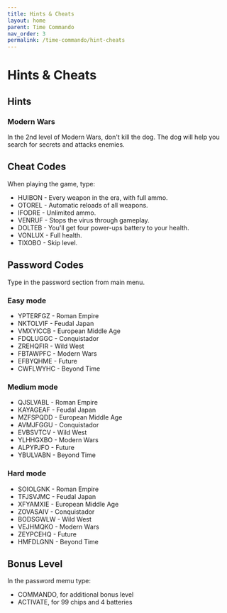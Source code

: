 ```yaml
---
title: Hints & Cheats
layout: home
parent: Time Commando
nav_order: 3
permalink: /time-commando/hint-cheats
---
```


# Hints & Cheats

## Hints

### Modern Wars
In the 2nd level of Modern Wars, don't kill the dog. The dog will help you search for secrets and attacks enemies.


## Cheat Codes

When playing the game, type:

* HUIBON - Every weapon in the era, with full ammo.
* OTOREL - Automatic reloads of all weapons.
* IFODRE - Unlimited ammo.
* VENRUF - Stops the virus through gameplay.
* DOLTEB - You'll get four power-ups battery to your health.
* VONLUX - Full health.
* TIXOBO - Skip level.

## Password Codes

Type in the password section from main menu.

### Easy mode
* YPTERFGZ - Roman Empire
* NKTOLVIF - Feudal Japan
* VMXYICCB - European Middle Age
* FDQLUGGC - Conquistador
* ZREHQFIR - Wild West
* FBTAWPFC - Modern Wars
* EFBYQHME - Future
* CWFLWYHC - Beyond Time

### Medium mode
* QJSLVABL - Roman Empire
* KAYAGEAF - Feudal Japan
* MZFSPQDD - European Middle Age
* AVMJFGGU - Conquistador
* EVBSVTCV - Wild West
* YLHHGXBO - Modern Wars
* ALPYPJFO - Future
* YBULVABN - Beyond Time

### Hard mode
* SOIOLGNK - Roman Empire
* TFJSVJMC - Feudal Japan
* XFYAMXIE - European Middle Age
* ZOVASAIV - Conquistador
* BODSGWLW - Wild West
* VEJHMQKO - Modern Wars
* ZEYPCEHQ - Future
* HMFDLGNN - Beyond Time

## Bonus Level
In the password memu type:
* COMMANDO, for additional bonus level
* ACTIVATE, for 99 chips and 4 batteries
